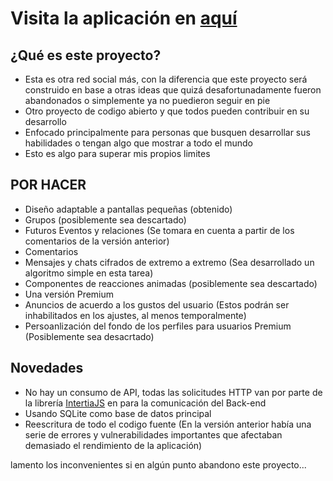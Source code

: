 # Visita la aplicación en [aquí](https://furrapp.com)
## ¿Qué es este proyecto?
- Esta es otra red social más, con la diferencia que este proyecto será construido en base a otras ideas que quizá desafortunadamente fueron abandonados o simplemente ya no puedieron seguir en pie
- Otro proyecto de codigo abierto y que todos pueden contribuir en su desarrollo
- Enfocado principalmente para personas que busquen desarrollar sus habilidades o tengan algo que mostrar a todo el mundo
- Esto es algo para superar mis propios limites

## POR HACER
- Diseño adaptable a pantallas pequeñas (obtenido)
- Grupos (posiblemente sea descartado)
- Futuros Eventos y relaciones (Se tomara en cuenta a partir de los comentarios de la versión anterior)
- Comentarios
- Mensajes y chats cifrados de extremo a extremo (Sea desarrollado un algoritmo simple en esta tarea)
- Componentes de reacciones animadas (posiblemente sea descartado)
- Una versión Premium
- Anuncios de acuerdo a los gustos del usuario (Estos podrán ser inhabilitados en los ajustes, al menos temporalmente)
- Persoanlización del fondo de los perfiles para usuarios Premium (Posiblemente sea desacrtado)

## Novedades
- No hay un consumo de API, todas las solicitudes HTTP van por parte de la librería [IntertiaJS](https://inertiajs.com/) en para la comunicación del Back-end
- Usando SQLite como base de datos principal
- Reescritura de todo el codigo fuente (En la versión anterior había una serie de errores y vulnerabilidades importantes que afectaban demasiado el rendimiento de la aplicación)

lamento los inconvenientes si en algún punto abandono este proyecto...

